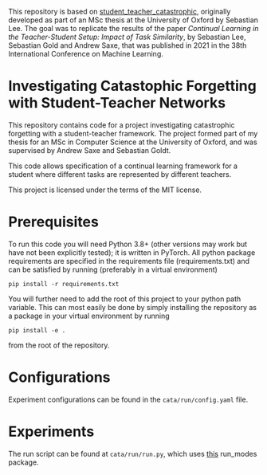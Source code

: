 This repository is based on [student_teacher_catastrophic](https://github.com/seblee97/student_teacher_catastrophic), originally developed as part of an MSc thesis at the University of Oxford by Sebastian Lee. The goal was to replicate the results of the paper *Continual Learning in the Teacher-Student Setup: Impact of Task Similarity*, by Sebastian Lee, Sebastian Gold and Andrew Saxe, that was published in 2021 in the 38th International Conference on Machine Learning.

# Investigating Catastophic Forgetting with Student-Teacher Networks

This repository contains code for a project investigating catastrophic forgetting with 
a student-teacher framework. The project formed part of my thesis for an MSc in Computer Science at the University 
of Oxford, and was supervised by Andrew Saxe and Sebastian Goldt.

This code allows specification of a continual learning framework for a student
where different tasks are represented by different teachers.

This project is licensed under the terms of the MIT license.

# Prerequisites

To run this code you will need Python 3.8+ (other versions may work but have not been explicitly tested); it is written in PyTorch. All python package requirements are 
specified in the requirements file (requirements.txt) and can be satisfied by running (preferably in a virtual environment)

```pip install -r requirements.txt```

You will further need to add the root of this project to your python path variable. This can most easily be done by simply installing the repository as a package in your virtual environment
by running 

```pip install -e .```

from the root of the repository.

# Configurations

Experiment configurations can be found in the ```cata/run/config.yaml``` file. 

# Experiments

The run script can be found at ```cata/run/run.py```, which uses [this](https://github.com/seblee97/run_modes) run_modes package.
